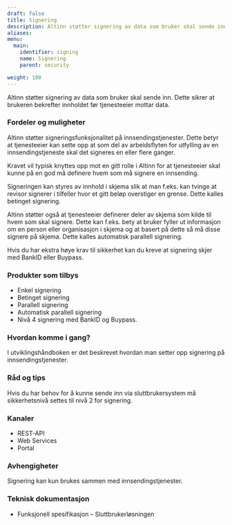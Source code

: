 ```yaml
---
draft: false
title: Signering
description: Altinn støtter signering av data som bruker skal sende inn. Dette sikrer at brukeren bekrefter innholdet før tjenesteeier mottar data.
aliases:
menu:
  main:
    identifier: signing
    name: Signering
    parent: security

weight: 100
---
```



Altinn støtter signering av data som bruker skal sende inn. Dette sikrer at brukeren bekrefter innholdet før tjenesteeier mottar data.


### Fordeler og muligheter
Altinn støtter signeringsfunksjonalitet på innsendingstjenester.
Dette betyr at tjenesteeier kan sette opp at som del av arbeidsflyten for utfylling av en innsendingstjeneste skal det signeres en eller flere ganger.

Kravet vil typisk knyttes opp mot en gitt rolle i Altinn for at tjenesteeier skal kunne på en god må definere hvem som må signere en innsending.

Signeringen kan styres av innhold i skjema slik at man f.eks. kan tvinge at revisor signerer i tilfeller hvor et gitt beløp overstiger en grense.
Dette kalles betinget signering.

Altinn støtter også at tjenesteeier definerer deler av skjema som kilde til hvem som skal signere.
Dette kan f.eks. bety at bruker fyller ut informasjon om en person eller organisasjon i skjema og at basert på dette så må disse signere på skjema.
Dette kalles automatisk parallell signering.

Hvis du har ekstra høye krav til sikkerhet kan du kreve at signering skjer med BankID eller Buypass.


### Produkter som tilbys
 - Enkel signering
 - Betinget signering
 - Parallell signering
 - Automatisk parallell signering
 - Nivå 4 signering med BankID og Buypass.

### Hvordan komme i gang?
I utviklingshåndboken er det beskrevet hvordan man setter opp signering på innsendingstjenester.

### Råd og tips
Hvis du har behov for å kunne sende inn via sluttbrukersystem må sikkerhetsnivå settes til nivå 2 for signering.

### Kanaler
 - REST-API
 - Web Services
 - Portal

### Avhengigheter
Signering kan kun brukes sammen med innsendingstjenester.

### Teknisk dokumentasjon
 - Funksjonell spesifikasjon – Sluttbrukerløsningen
